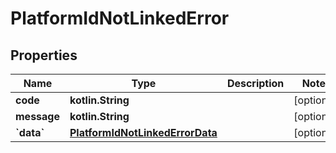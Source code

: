 
# PlatformIdNotLinkedError

## Properties
| Name | Type | Description | Notes |
| ------------ | ------------- | ------------- | ------------- |
| **code** | **kotlin.String** |  |  [optional] |
| **message** | **kotlin.String** |  |  [optional] |
| **&#x60;data&#x60;** | [**PlatformIdNotLinkedErrorData**](PlatformIdNotLinkedErrorData.md) |  |  [optional] |




